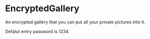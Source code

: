 # EncryptedGallery
An encrypted gallery that you can put all your private pictures into it.

Defalut entry password is 1234
